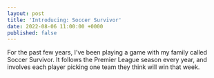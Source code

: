 ```yaml
---
layout: post
title: 'Introducing: Soccer Survivor'
date: 2022-08-06 11:00:00 +0000
published: false
---
```


For the past few years, I've been playing a game with my family called Soccer Survivor. It follows the Premier League season every year, and involves each player picking one team they think will win that week.
